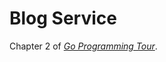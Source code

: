 # Blog Service

Chapter 2 of _[Go Programming Tour](https://golang2.eddycjy.com/posts/ch2/01-simple-server/)_.
